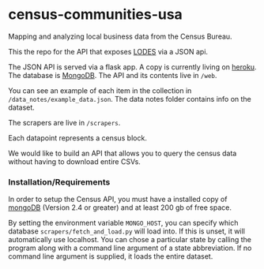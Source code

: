 census-communities-usa
======================

Mapping and analyzing local business data from the Census Bureau.

This the repo for the API that exposes [LODES](http://lehd.did.census.gov/onthemap/LODES7/LODESTechDoc7.0.pdf) via a JSON api.

The JSON API is served via a flask app. A copy is currently living on [heroku](http://enigmatic-fjord-3697.herokuapp.com/). The database is [MongoDB](http://mongodb.com/). The API and its contents live in `/web`.

You can see an example of each item in the collection in `/data_notes/example_data.json`. The data notes folder contains info on the dataset. 

The scrapers are live in `/scrapers`. 

Each datapoint represents a census block. 

We would like to build an API that allows you to query the census data without having to download entire CSVs. 

### Installation/Requirements ###

In order to setup the Census API, you must have a installed copy of [mongoDB](http://mongodb.org) (Version 2.4 or greater) and at least 200 gb of free space. 

By setting the environment variable `MONGO_HOST`, you can specify which database `scrapers/fetch_and_load.py` will load into. If this is unset, it will automatically use localhost. You can chose a particular state by calling the program along with a command line argument of a state abbreviation. If no command line argument is supplied, it loads the entire dataset. 

